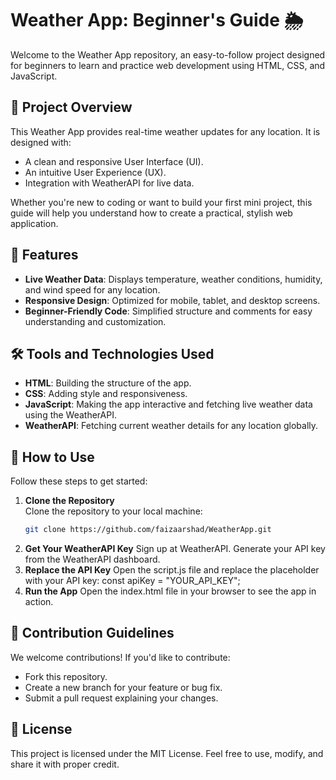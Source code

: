 # Weather App: Beginner's Guide 🌦️

Welcome to the Weather App repository, an easy-to-follow project designed for beginners to learn and practice web development using HTML, CSS, and JavaScript.

## 🌟 Project Overview
This Weather App provides real-time weather updates for any location. It is designed with:
- A clean and responsive User Interface (UI).
- An intuitive User Experience (UX).
- Integration with WeatherAPI for live data.

Whether you're new to coding or want to build your first mini project, this guide will help you understand how to create a practical, stylish web application.

## 🚀 Features
- **Live Weather Data**: Displays temperature, weather conditions, humidity, and wind speed for any location.
- **Responsive Design**: Optimized for mobile, tablet, and desktop screens.
- **Beginner-Friendly Code**: Simplified structure and comments for easy understanding and customization.

## 🛠️ Tools and Technologies Used
- **HTML**: Building the structure of the app.
- **CSS**: Adding style and responsiveness.
- **JavaScript**: Making the app interactive and fetching live weather data using the WeatherAPI.
- **WeatherAPI**: Fetching current weather details for any location globally.

## 📖 How to Use
Follow these steps to get started:

1. **Clone the Repository**  
   Clone the repository to your local machine:
   ```bash
   git clone https://github.com/faizaarshad/WeatherApp.git
2. **Get Your WeatherAPI Key**
   Sign up at WeatherAPI.
   Generate your API key from the WeatherAPI dashboard.
3. **Replace the API Key**
   Open the script.js file and replace the placeholder with your API key:
   const apiKey = "YOUR_API_KEY";
4. **Run the App**
   Open the index.html file in your browser to see the app in action.

## 🤝 Contribution Guidelines
We welcome contributions! If you'd like to contribute:
- Fork this repository.
- Create a new branch for your feature or bug fix.
- Submit a pull request explaining your changes.

## 📜 License
This project is licensed under the MIT License. Feel free to use, modify, and share it with proper credit.

